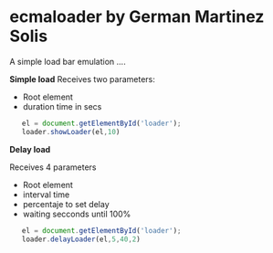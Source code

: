 # ecmaloader by German Martinez Solis

A simple load bar emulation ....

**Simple load**
Receives two parameters: 
* Root element
* duration time in secs 
```javascript
   el = document.getElementById('loader');
   loader.showLoader(el,10)
```

**Delay load**

Receives 4 parameters
* Root element
* interval time
* percentaje to set delay
* waiting secconds until 100%

```javascript 
   el = document.getElementById('loader');
   loader.delayLoader(el,5,40,2)


```

